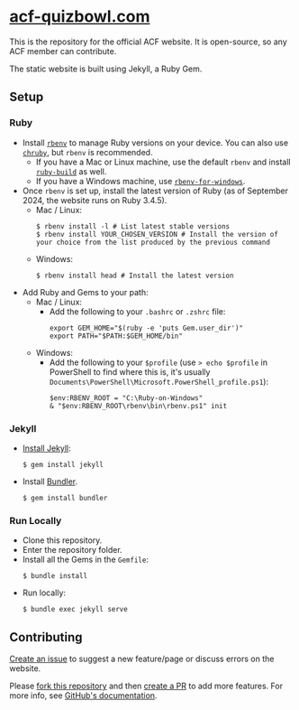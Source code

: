 # [acf-quizbowl.com](https://acf-quizbowl.com/)

This is the repository for the official ACF website. It is open-source, so any ACF member can contribute.

The static website is built using Jekyll, a Ruby Gem.

## Setup

### Ruby

* Install [`rbenv`](https://github.com/rbenv/rbenv) to manage Ruby versions on your device. You can also use [`chruby`](https://github.com/postmodern/chruby), but `rbenv` is recommended.
  * If you have a Mac or Linux machine, use the default `rbenv` and install [`ruby-build`](https://github.com/rbenv/ruby-build) as well.
  * If you have a Windows machine, use [`rbenv-for-windows`](https://github.com/RubyMetric/rbenv-for-windows).
* Once `rbenv` is set up, install the latest version of Ruby (as of September 2024, the website runs on Ruby 3.4.5).
  * Mac / Linux:
    ```{bash}
    $ rbenv install -l # List latest stable versions
    $ rbenv install YOUR_CHOSEN_VERSION # Install the version of your choice from the list produced by the previous command
    ```
  * Windows:
    ```{bash}
    $ rbenv install head # Install the latest version
    ```
* Add Ruby and Gems to your path:
  * Mac / Linux:
    * Add the following to your `.bashrc` or `.zshrc` file:
      ```{bash}
      export GEM_HOME="$(ruby -e 'puts Gem.user_dir')"
      export PATH="$PATH:$GEM_HOME/bin"
      ```
  * Windows:
    * Add the following to your `$profile` (use `> echo $profile` in PowerShell to find where this is, it's usually `Documents\PowerShell\Microsoft.PowerShell_profile.ps1`):
      ```
      $env:RBENV_ROOT = "C:\Ruby-on-Windows"
      & "$env:RBENV_ROOT\rbenv\bin\rbenv.ps1" init
      ```

### Jekyll

* [Install Jekyll](https://jekyllrb.com/docs/installation/):
  ```{bash}
  $ gem install jekyll
  ```
* Install [Bundler](https://bundler.io/).
  ```{bash}
  $ gem install bundler
  ```

### Run Locally

* Clone this repository.
* Enter the repository folder.
* Install all the Gems in the `Gemfile`:
  ```{bash}
  $ bundle install
  ```
* Run locally:
  ```{bash}
  $ bundle exec jekyll serve
  ```

## Contributing

[Create an issue](https://github.com/acf-quizbowl/acf-quizbowl.github.io/issues/new/choose) to suggest a new feature/page or discuss errors on the website.

Please [fork this repository](https://github.com/acf-quizbowl/acf-quizbowl.github.io/fork) and then [create a PR](https://github.com/acf-quizbowl/acf-quizbowl.github.io/compare) to add more features. For more info, see [GitHub's documentation](https://docs.github.com/en/get-started/quickstart/fork-a-repo).
